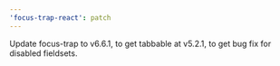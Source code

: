 ```yaml
---
'focus-trap-react': patch
---
```


Update focus-trap to v6.6.1, to get tabbable at v5.2.1, to get bug fix for disabled fieldsets.
